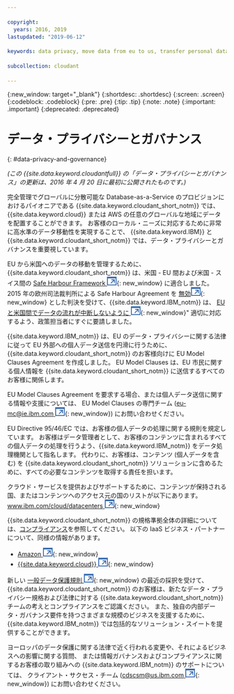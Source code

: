 ```yaml
---

copyright:
  years: 2016, 2019
lastupdated: "2019-06-12"

keywords: data privacy, move data from eu to us, transfer personal data outside eu

subcollection: cloudant

---
```


{:new_window: target="_blank"}
{:shortdesc: .shortdesc}
{:screen: .screen}
{:codeblock: .codeblock}
{:pre: .pre}
{:tip: .tip}
{:note: .note}
{:important: .important}
{:deprecated: .deprecated}

<!-- Acrolinx: 2017-05-10 -->

# データ・プライバシーとガバナンス
{: #data-privacy-and-governance}

_(この {{site.data.keyword.cloudantfull}} の「データ・プライバシーとガバナンス」の更新は、2016 年 4 月 20 日に最初に公開されたものです。)_

完全管理でグローバルに分散可能な Database-as-a-Service のプロビジョンにおけるパイオニアである
{{site.data.keyword.cloudant_short_notm}} では、{{site.data.keyword.cloud}} または AWS の任意のグローバルな地域にデータを配置することができます。
お客様のローカル・ニーズに対応するために非常に高水準のデータ移動性を実現することで、
{{site.data.keyword.IBM}} と {{site.data.keyword.cloudant_short_notm}} では、データ・プライバシーとガバナンスを重要視しています。

EU から米国へのデータの移動を管理するために、
{{site.data.keyword.cloudant_short_notm}} は、米国 - EU 間および米国 - スイス間の
[Safe Harbour Framework ![外部リンク・アイコン](../images/launch-glyph.svg "外部リンク・アイコン")](https://www.export.gov/safeharbor_eu){: new_window} に適合しました。
2015 年の欧州司法裁判所による Safe Harbour Agreement を
[無効![外部リンク・アイコン](../images/launch-glyph.svg "外部リンク・アイコン")](http://curia.europa.eu/juris/document/document.jsf?text=&docid=169195&pageIndex=0&doclang=en&mode=req&dir=&occ=first&part=1&cid=113326){: new_window}
とした判決を受けて、{{site.data.keyword.IBM_notm}} は、
[EU と米国間でデータの流れが中断しないように ![外部リンク・アイコン](../images/launch-glyph.svg "外部リンク・アイコン")](http://www.ibm.com/ibm/ibmgra/safe_harbor_10062015.html){: new_window}" 適切に対応するよう、政策担当者にすぐに要請しました。

{{site.data.keyword.IBM_notm}} は、EU のデータ・プライバシーに関する法律に従って EU 外部への個人データ送信を円滑に行うために、{{site.data.keyword.cloudant_short_notm}}
のお客様向けに EU Model Clauses Agreement を作成しました。
EU Model Clauses は、EU 市民に関する個人情報を {{site.data.keyword.cloudant_short_notm}} に送信するすべてのお客様に関係します。

EU Model Clauses Agreement を要求する場合、または個人データ送信に関する情報や支援については、
EU Model Clauses の専門チーム ([eu-mc@ie.ibm.com ![外部リンク・アイコン](../images/launch-glyph.svg "外部リンク・アイコン")](mailto:eu-mc@ie.ibm.com){: new_window}) にお問い合わせください。

EU Directive 95/46/EC では、お客様の個人データの処理に関する規則を規定しています。
お客様はデータ管理者として、お客様のコンテンツに含まれるすべての個人データの処理を行うよう、{{site.data.keyword.IBM_notm}} をデータ処理機関として指名します。
代わりに、お客様は、コンテンツ (個人データを含む) を {{site.data.keyword.cloudant_short_notm}} ソリューションに含めるために、すべての必要なコンテンツを取得する責任を担います。

クラウド・サービスを提供およびサポートするために、コンテンツが保持される国、またはコンテンツへのアクセス元の国のリストが以下にあります。
[www.ibm.com/cloud/datacenters ![外部リンク・アイコン](../images/launch-glyph.svg "外部リンク・アイコン")](http://www.ibm.com/cloud/datacenters){: new_window}

{{site.data.keyword.cloudant_short_notm}} の規格準拠全体の詳細については、[コンプライアンス](/docs/services/Cloudant?topic=cloudant-compliance#compliance)を参照してください。
以下の IaaS ビジネス・パートナーについて、同様の情報があります。

-   [Amazon ![外部リンク・アイコン](../images/launch-glyph.svg "外部リンク・アイコン")](https://aws.amazon.com/compliance/){: new_window}
-   [{{site.data.keyword.cloud}} ![外部リンク・アイコン](../images/launch-glyph.svg "外部リンク・アイコン")](https://www.ibm.com/cloud/compliance){: new_window}

新しい
[一般データ保護規則 ![外部リンク・アイコン](../images/launch-glyph.svg "外部リンク・アイコン")](http://www.engadget.com/2016/04/14/eu-data-protection-rules/){: new_window}
の最近の採択を受けて、
{{site.data.keyword.cloudant_short_notm}} のお客様は、新たなデータ・プライバシー規格および法律に対する {{site.data.keyword.cloudant_short_notm}} チームの考えとコンプライアンスをご認識ください。
また、独自の内部データ・ガバナンス要件を持つさまざまな規模のビジネスを支援するために、{{site.data.keyword.IBM_notm}} では包括的なソリューション・スイートを提供することができます。

ヨーロッパのデータ保護に関する法律で近く行われる変更や、それによるビジネスへの影響に関する質問、
または情報ガバナンスおよびコンプライアンスに関するお客様の取り組みへの {{site.data.keyword.IBM_notm}} のサポートについては、
クライアント・サクセス・チーム
([cdscsm@us.ibm.com ![外部リンク・アイコン](../images/launch-glyph.svg "外部リンク・アイコン")](mailto:cdscsm@us.ibm.com){: new_window}) にお問い合わせください。 
